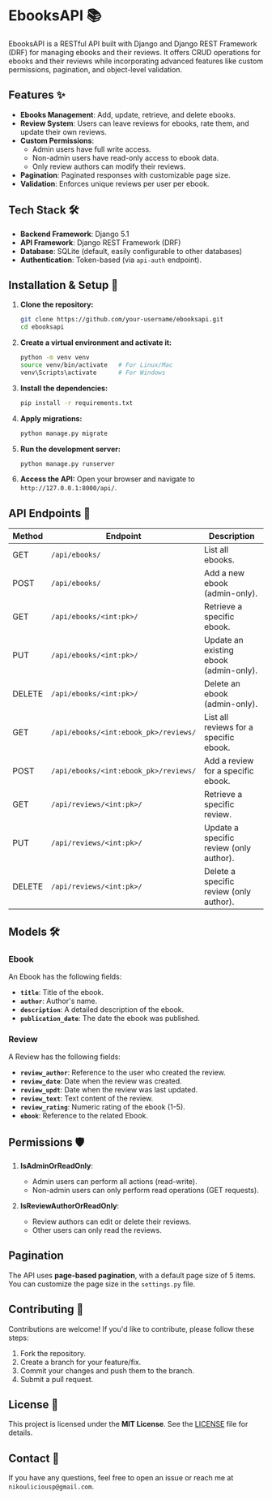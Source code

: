 # EbooksAPI 📚

EbooksAPI is a RESTful API built with Django and Django REST Framework (DRF) for managing ebooks and their reviews. It offers CRUD operations for ebooks and their reviews while incorporating advanced features like custom permissions, pagination, and object-level validation.

## Features ✨

- **Ebooks Management**: Add, update, retrieve, and delete ebooks.
- **Review System**: Users can leave reviews for ebooks, rate them, and update their own reviews.
- **Custom Permissions**: 
  - Admin users have full write access.
  - Non-admin users have read-only access to ebook data.
  - Only review authors can modify their reviews.
- **Pagination**: Paginated responses with customizable page size.
- **Validation**: Enforces unique reviews per user per ebook.

## Tech Stack 🛠

- **Backend Framework**: Django 5.1
- **API Framework**: Django REST Framework (DRF)
- **Database**: SQLite (default, easily configurable to other databases)
- **Authentication**: Token-based (via `api-auth` endpoint).

## Installation & Setup 🚀

1. **Clone the repository:**
   ```bash
   git clone https://github.com/your-username/ebooksapi.git
   cd ebooksapi
   ```

2. **Create a virtual environment and activate it:**
   ```bash
   python -m venv venv
   source venv/bin/activate   # For Linux/Mac
   venv\Scripts\activate      # For Windows
   ```

3. **Install the dependencies:**
   ```bash
   pip install -r requirements.txt
   ```

4. **Apply migrations:**
   ```bash
   python manage.py migrate
   ```

5. **Run the development server:**
   ```bash
   python manage.py runserver
   ```

6. **Access the API:**
   Open your browser and navigate to `http://127.0.0.1:8000/api/`.

## API Endpoints 📖

| Method | Endpoint                                  | Description                                     |
|--------|------------------------------------------|------------------------------------------------|
| GET    | `/api/ebooks/`                           | List all ebooks.                               |
| POST   | `/api/ebooks/`                           | Add a new ebook (admin-only).                 |
| GET    | `/api/ebooks/<int:pk>/`                  | Retrieve a specific ebook.                    |
| PUT    | `/api/ebooks/<int:pk>/`                  | Update an existing ebook (admin-only).        |
| DELETE | `/api/ebooks/<int:pk>/`                  | Delete an ebook (admin-only).                 |
| GET    | `/api/ebooks/<int:ebook_pk>/reviews/`    | List all reviews for a specific ebook.        |
| POST   | `/api/ebooks/<int:ebook_pk>/reviews/`    | Add a review for a specific ebook.            |
| GET    | `/api/reviews/<int:pk>/`                 | Retrieve a specific review.                   |
| PUT    | `/api/reviews/<int:pk>/`                 | Update a specific review (only author).       |
| DELETE | `/api/reviews/<int:pk>/`                 | Delete a specific review (only author).       |

## Models 🛠

### Ebook
An Ebook has the following fields:
- **`title`**: Title of the ebook.
- **`author`**: Author's name.
- **`description`**: A detailed description of the ebook.
- **`publication_date`**: The date the ebook was published.

### Review
A Review has the following fields:
- **`review_author`**: Reference to the user who created the review.
- **`review_date`**: Date when the review was created.
- **`review_updt`**: Date when the review was last updated.
- **`review_text`**: Text content of the review.
- **`review_rating`**: Numeric rating of the ebook (1-5).
- **`ebook`**: Reference to the related Ebook.

## Permissions 🛡

1. **IsAdminOrReadOnly**:
   - Admin users can perform all actions (read-write).
   - Non-admin users can only perform read operations (GET requests).

2. **IsReviewAuthorOrReadOnly**:
   - Review authors can edit or delete their reviews.
   - Other users can only read the reviews.

## Pagination

The API uses **page-based pagination**, with a default page size of 5 items. You can customize the page size in the `settings.py` file.

## Contributing 🤝

Contributions are welcome! If you'd like to contribute, please follow these steps:

1. Fork the repository.
2. Create a branch for your feature/fix.
3. Commit your changes and push them to the branch.
4. Submit a pull request.

## License 📝

This project is licensed under the **MIT License**. See the [LICENSE](LICENSE) file for details.

## Contact 📩

If you have any questions, feel free to open an issue or reach me at `nikouliciousp@gmail.com`.